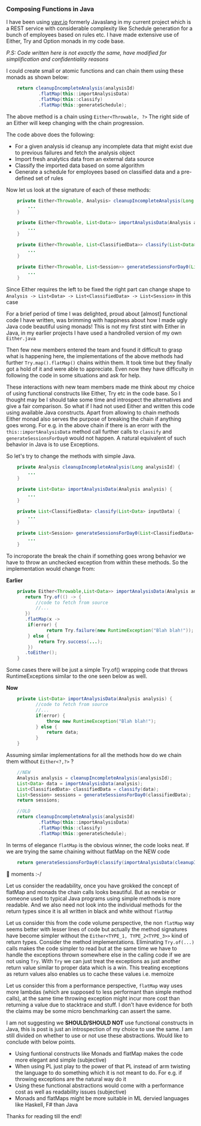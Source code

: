### Composing Functions in Java

I have been using [vavr.io](http://vavr.io) formerly Javaslang in my current project which is a REST service with considerable complexity like Schedule generation for a bunch of employees based on rules etc. I have made extensive use of Either, Try and Option monads in my code base. 

_P.S: Code written here is not exactly the same, have modified for simplification and confidentiality reasons_

I could create small or atomic functions and can chain them using these monads as shown below: 

```java
    return cleanupIncompleteAnalysis(analysisId)
            .flatMap(this::importAnalysisData)
            .flatMap(this::classify)
            .flatMap(this::generateSchedule);
```

The above method is a chain using `Either<Throwable, ?>` The right side of an Either will keep changing with the chain progression.

The code above does the following:
* For a given analysis id cleanup any incomplete data that might exist due to previous failures and fetch the analysis object
* Import fresh analytics data from an external data source
* Classify the imported data based on some algorithm
* Generate a schedule for employees based on classified data and a pre-defined set of rules

Now let us look at the signature of each of these methods:

```java 
    private Either<Throwable, Analysis> cleanupIncompleteAnalysis(Long analysisId) {
        ...
    }

    private Either<Throwable, List<Data>> importAnalysisData(Analysis analysis) {
        ...
    }

    private Either<Throwable, List<ClassifiedData>> classify(List<Data> inputData) {
        ...
    }

    private Either<Throwable, List<Session>> generateSessionsForDay0(List<ClassifiedData> classifiedData) {
        ...
    }
```

Since Either requires the left to be fixed the right part can change shape to `Analysis -> List<Data> -> List<ClassifiedData> -> List<Session>` in this case

For a brief period of time I was delighted, proud about [almost] functional code I have written, was brimming with happiness about how I made ugly Java code beautiful using monads! This is not my first stint with Either in Java, in my earlier projects I have used a handrolled version of my own `Either.java`

Then few new members entered the team and found it difficult to grasp what is happening here, the implementations of the above methods had further `Try.map().flatMap()` chains within them. It took time but they finally got a hold of it and were able to appreciate. Even now they have difficulty in following the code in some situations and ask for help. 

These interactions with new team members made me think about my choice of using functional constructs like Either, Try etc in the code base. So I thought may be I should take some time and introspect the alternatives and give a fair comparison. So what if I had not used Either and written this code using available Java constructs. Apart from allowing to chain methods Either monad also serves the purpose of breaking the chain if anything goes wrong. For e.g. in the above chain if there is an erorr with the `this::importAnalysisData` method call further calls to `classify` and `generateSessionsForDay0` would not happen. A natural equivalent of such behavior in Java is to use Exceptions. 

So let's try to change the methods with simple Java.

```java
    private Analysis cleanupIncompleteAnalysis(Long analysisId) {
        ...
    }

    private List<Data> importAnalysisData(Analysis analysis) {
        ...
    }

    private List<ClassifiedData> classify(List<Data> inputData) {
        ...
    }

    private List<Session> generateSessionsForDay0(List<ClassifiedData> classifiedData) {
        ...
    }
```     

To incroporate the break the chain if something goes wrong behavior we have to throw an unchecked exception from within these methods. So the implementation would change from:

**Earlier**
```java
    private Either<Throwable,List<Data>> importAnalysisData(Analysis analysis) {
       return Try.of(() -> {
           //code to fetch from source
           //...
       })
       .flatMap(x ->            
        if(error) {
               return Try.failure(new RuntimeException("Blah blah!"));
        } else {
            return Try.success(...);
        })
       .toEither();
    }
```
Some cases there will be just a simple Try.of() wrapping code that throws RuntimeExceptions similar to the one seen below as well.

**Now**

```java
    private List<Data> importAnalysisData(Analysis analysis) {
           //code to fetch from source
           //...
           if(error) {
               throw new RuntimeException("Blah blah!");
           } else {
               return data;
           }
    }
```

Assuming similar implementations for all the methods how do we chain them without `Either<?,?>` ?

```java 
    //NEW
    Analysis analysis = cleanupIncompleteAnalysis(analysisId);
    List<Data> data = importAnalysisData(analysis);
    List<ClassifiedData> classifiedData = classify(data);
    List<Session> sessions = generateSessionsForDay0(classifiedData);
    return sessions;

    //OLD
    return cleanupIncompleteAnalysis(analysisId)
            .flatMap(this::importAnalysisData)
            .flatMap(this::classify)
            .flatMap(this::generateSchedule);
```

In terms of elegance `flatMap` is the obvious winner, the code looks neat. If we are trying the same chaining without flatMap on the NEW code

```java
    return generateSessionsForDay0(classify(importAnalysisData(cleanupIncompleteAnalysis(analysisId))));
```
:facepalm: moments :-/

Let us consider the readability, once you have grokked the concept of flatMap and monads the chain calls looks beautiful. But as newbie or someone used to typical Java programs using simple methods is more readable. And we also need not look into the individual methods for the return types since it is all written in black and white without `flatMap`

Let us consider this from the code volume perspective, the non `flatMap` way seems better with lesser lines of code but actually the method signatures have become simpler without the `Either<TYPE_1, TYPE_2<TYPE_3>>` kind of return types. Consider the method implementations. Eliminating `Try.of(...)` calls makes the code simpler to read but at the same time we have to handle the exceptions thrown somewhere else in the calling code if we are not using `Try`. With `Try` we can just treat the exceptions as just another return value similar to proper data which is a win. This treating exceptions as return values also enables us to cache these values i.e. memoize

Let us consider this from a performance perspective, `flatMap` way uses more lambdas (which are supposed to less performant than simple method calls), at the same time throwing exception might incur more cost than returning a value due to stacktrace and stuff. I don't have evidence for both the claims may be some micro benchmarking can assert the same. 

I am not suggesting we **SHOULD/SHOULD NOT** use functional constructs in Java, this is post is just an introspection of my choice to use the same. I am still divided on whether to use or not use these abstractions. Would like to conclude with below points.

* Using funtional constructs like Monads and flatMap makes the code more elegant and simple (subjective) 
* When using PL just play to the power of that PL instead of arm twisting the language to do something which it is not meant to do. For e.g. if throwing exceptions are the natural way do it
* Using these functional abstractions would come with a performance cost as well as readability issues (subjective)
* Monads and flatMaps might be more suitable in ML dervied languages like Haskell, F# than Java

Thanks for reading till the end! 